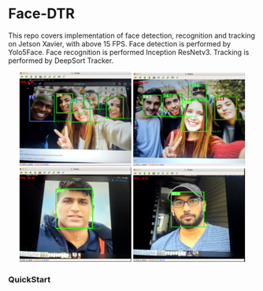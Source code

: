# Face-DTR
This repo covers implementation of face detection, recognition and tracking  on Jetson Xavier, with above 15 FPS. 
Face detection is performed by Yolo5Face.
Face recognition is performed Inception ResNetv3.
Tracking is performed by DeepSort Tracker.
<p align='center'>
<img src="images/res2.png" width="45%"></img>
<img src="images/res3.png" width="45%"></img>
<img src="images/res4.png" width="45%"></img>
<img src="images/res5.png" width="45%"></img> 
</p>
<h3>QuickStart</h3>
